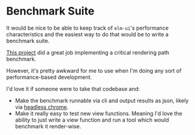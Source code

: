 # Benchmark Suite

It would be nice to be able to keep track of `elm-ui`'s performance characteristics and the easiest way to do that would be to write a benchmark suite.

[This project](https://github.com/webbhuset/test-elm-performance) did a great job implementing a critical rendering path benchmark.

However, it's pretty awkward for me to use when I'm doing any sort of performance-based development.

I'd love it if someone were to take that codebase and:

- Make the benchmark runnable via cli and output results as json, likely via [headless chrome](https://developers.google.com/web/updates/2017/04/headless-chrome).
- Make it really easy to test new view functions.  Meaning I'd love the ability to just write a view function and run a tool which would benchmark it render-wise.